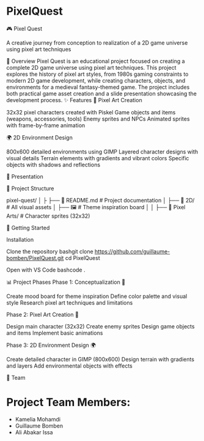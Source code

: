 # PixelQuest
🎮 Pixel Quest

A creative journey from conception to realization of a 2D game universe using pixel art techniques

📖 Overview
Pixel Quest is an educational project focused on creating a complete 2D game universe using pixel art techniques. This project explores the history of pixel art styles, from 1980s gaming constraints to modern 2D game development, while creating characters, objects, and environments for a medieval fantasy-themed game.
The project includes both practical game asset creation and a slide presentation showcasing the development process.
✨ Features
🎨 Pixel Art Creation

32x32 pixel characters created with Piskel
Game objects and items (weapons, accessories, tools)
Enemy sprites and NPCs
Animated sprites with frame-by-frame animation

🌍 2D Environment Design

800x600 detailed environments using GIMP
Layered character designs with visual details
Terrain elements with gradients and vibrant colors
Specific objects with shadows and reflections

🎪 Presentation


📁 Project Structure

pixel-quest/
│
├
├── 📄 README.md                  # Project documentation
│
├── 📁 2D/                         # All visual assets
│   ├── 🖼️                        # Theme inspiration board
│   │
├── 📁 Pixel Arts/           # Character sprites (32x32)

🚀 Getting Started

Installation

Clone the repository
bashgit clone https://github.com/guillaume-bomben/PixelQuest.git
cd PixelQuest

Open with VS Code
bashcode .


📊 Project Phases
Phase 1: Conceptualization 🎨

 Create mood board for theme inspiration
 Define color palette and visual style
 Research pixel art techniques and limitations

Phase 2: Pixel Art Creation 👾

 Design main character (32x32)
 Create enemy sprites
 Design game objects and items
 Implement basic animations

Phase 3: 2D Environment Design 🌍

 Create detailed character in GIMP (800x600)
 Design terrain with gradients and layers
 Add environmental objects with effects

👥 Team
# Project Team Members:

- Kamelia Mohamdi
- Guillaume Bomben
- Ali Abakar Issa
